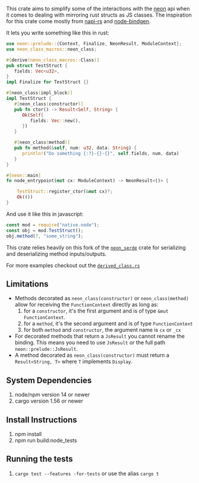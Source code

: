 This crate aims to simplify some of the interactions with the [neon](https://github.com/neon-bindings/neon) api when it comes to
dealing with mirroring rust structs as JS classes. The inspiration for this crate come mostly from
[napi-rs](https://github.com/napi-rs/napi-rs) and [node-bindgen](https://github.com/infinyon/node-bindgen).

It lets you write something like this in rust:

```rust
use neon::prelude::{Context, Finalize, NeonResult, ModuleContext};
use neon_class_macros::neon_class;

#[derive(neon_class_macros::Class)]
pub struct TestStruct {
   fields: Vec<u32>,
}
impl Finalize for TestStruct {}

#[neon_class(impl_block)]
impl TestStruct {
   #[neon_class(constructor)]
   pub fn ctor() -> Result<Self, String> {
      Ok(Self{
         fields: Vec::new(),
      })
   }

   #[neon_class(method)]
   pub fn method(&self, num: u32, data: String) {
      println!("Do something {:?}-{}-{}", self.fields, num, data)
   }
}

#[neon::main]
fn node_entrypoint(mut cx: ModuleContext) -> NeonResult<()> {

    TestStruct::register_ctor(&mut cx)?;
    Ok(())
}
```

And use it like this in javascript:

```javascript
const mod = require("native.node");
const obj = mod.TestStruct();
obj.method(7, "some_string");
```

This crate relies heavily on this fork of the [`neon_serde`](https://github.com/NZXTCorp/neon-serde) crate for
serializing and deserializing method inputs/outputs.

For more examples checkout out the [`derived_class.rs`](./node_tests/src/derived_class.rs)

## Limitations

- Methods decorated as `neon_class(constructor)` or `neon_class(method)` allow for receiving the `FunctionContext` directly as long as:
  1. for a `constructor`, it's the first argument and is of type `&mut FunctionContext`.
  2. for a `method`, it's the second argument and is of type `FunctionContext`
  3. for both `method` and `constructor`, the argument name is `cx` or `_cx`
- For decorated methods that return a `JsResult` you cannot rename the binding. This means
  you need to use `JsResult` or the full path `neon::prelude::JsResult`.
- A method decorated as `neon_class(constructor)` must return a `Result<String, T>` where `T` implements `Display`.

## System Dependencies

1. node/npm version 14 or newer
2. cargo version 1.56 or newer

## Install Instructions

1. npm install
2. npm run build:node_tests

## Running the tests

1. `cargo test --features -for-tests` or use the alias `cargo t`
